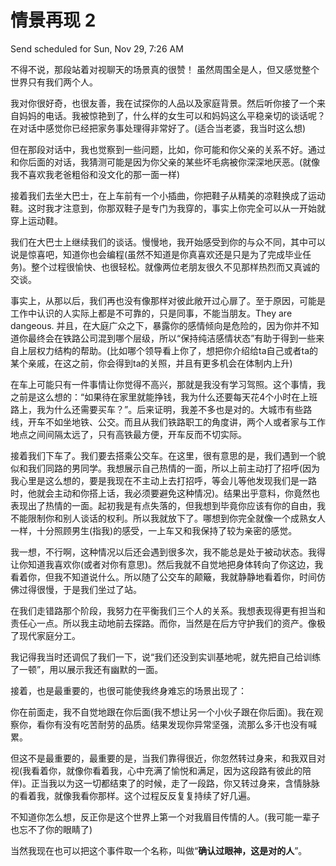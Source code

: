 # 情景再现 2

Send scheduled for Sun, Nov 29, 7:26 AM



不得不说，那段站着对视聊天的场景真的很赞！ 虽然周围全是人，但又感觉整个世界只有我们两个人。

我对你很好奇，也很友善，我在试探你的人品以及家庭背景。然后听你接了一个来自妈妈的电话。我被惊艳到了，什么样的女生可以和妈妈这么平稳亲切的谈话呢？在对话中感觉你已经把家务事处理得非常好了。\(适合当老婆，我当时这么想\)

但在那段对话中，我也觉察到一些问题，比如，你可能和你父亲的关系不好。通过和你后面的对话，我猜测可能是因为你父亲的某些坏毛病被你深深地厌恶。\(就像我不喜欢我老爸粗俗和没文化的那一面一样\)



接着我们去坐大巴士，在上车前有一个小插曲，你把鞋子从精美的凉鞋换成了运动鞋。这时我才注意到，你那双鞋子是专门为我穿的，事实上你完全可以从一开始就穿上运动鞋。

我们在大巴士上继续我们的谈话。慢慢地，我开始感受到你的与众不同，其中可以说是惊喜吧，知道你也会编程\(虽然不知道是你真喜欢还是只是为了完成毕业任务\)。整个过程很愉快、也很轻松。就像两位老朋友很久不见那样热烈而又真诚的交谈。

事实上，从那以后，我们再也没有像那样对彼此敞开过心扉了。至于原因，可能是工作中认识的人实际上都是不可靠的，只是同事，不能当朋友。They are dangeous. 并且，在大庭广众之下，暴露你的感情倾向是危险的，因为你并不知道你最终会在铁路公司混到哪个层级，所以“保持纯洁感情状态”有助于得到一些来自上层权力结构的帮助。\(比如哪个领导看上你了，想把你介绍给ta自己或者ta的某个亲戚，在这之前，你会得到ta的关照，并且有更多机会在体制内上升\)



在车上可能只有一件事情让你觉得不高兴，那就是我没有学习驾照。这个事情，我之前是这么想的：“如果待在家里就能挣钱，我为什么还要每天花4个小时在上班路上，我为什么还需要买车？”。后来证明，我差不多也是对的。大城市有些路线，开车不如坐地铁、公交。而且从我们铁路职工的角度讲，两个人或者家与工作地点之间间隔太远了，只有高铁最方便，开车反而不切实际。



接着我们下车了。我们要去搭乘公交车。在这里，很有意思的是，我们遇到一个貌似和我们同路的男同学。我想展示自己热情的一面，所以上前主动打了招呼\(因为我心里是这么想的，要是我现在不主动上去打招呼，等会儿等他发现我们是一路时，他就会主动和你搭上话，我必须要避免这种情况\)。结果出乎意料，你竟然也表现出了热情的一面。起初我是有点失落的，但我想到毕竟你应该有你的自由，我不能限制你和别人谈话的权利。所以我就放下了。哪想到你完全就像一个成熟女人一样，十分照顾男生\(指我\)的感受，一上车又和我保持了较为亲密的感觉。

我一想，不行啊，这种情况以后还会遇到很多次，我不能总是处于被动状态。我得让你知道我喜欢你\(或者对你有意思\)。然后我就不自觉地把身体转向了你这边，我看着你，但我不知道说什么。所以随了公交车的颠簸，我就静静地看着你，时间仿佛过得很慢，于是我们坐过了站。



在我们走错路那个阶段，我努力在平衡我们三个人的关系。我想表现得更有担当和责任心一点。所以我主动地前去探路。而你，当然是在后方守护我们的资产。像极了现代家庭分工。

我记得我当时还调侃了我们一下，说“我们还没到实训基地呢，就先把自己给训练了一顿”，用以展示我还有幽默的一面。



接着，也是最重要的，也很可能使我终身难忘的场景出现了：

你在前面走，我不自觉地跟在你后面\(我不想让另一个小伙子跟在你后面\)。我在观察你，看你有没有吃苦耐劳的品质。结果发现你异常坚强，流那么多汗也没有喊累。

但这不是最重要的，最重要的是，当我们靠得很近，你忽然转过身来，和我双目对视\(我看着你，就像你看着我，心中充满了愉悦和满足，因为这段路有彼此的陪伴\)。正当我以为这一切都结束了的时候，走了一段路，你又转过身来，含情脉脉的看着我，就像我看你那样。这个过程反反复复持续了好几遍。

不知道你怎么想，反正你是这个世界上第一个对我眉目传情的人。\(我可能一辈子也忘不了你的眼睛了\)

当然我现在也可以把这个事件取一个名称，叫做“**确认过眼神，这是对的人**”。

